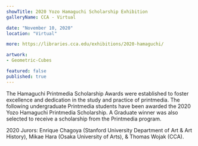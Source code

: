 ```yaml
---
showTitle: 2020 Yozo Hamaguchi Scholarship Exhibition
galleryName: CCA - Virtual

date: "November 10, 2020"
location: "Virtual"

more: https://libraries.cca.edu/exhibitions/2020-hamaguchi/

artwork:
- Geometric-Cubes

featured: false
published: true
---
```


The Hamaguchi Printmedia Scholarship Awards were established to foster excellence and dedication in the study and practice of printmedia. The following undergraduate Printmedia students have been awarded the 2020 Yozo Hamaguchi Printmedia Scholarship. A Graduate winner was also selected to receive a scholarship from the Printmedia program.

2020 Jurors: Enrique Chagoya (Stanford University Department of Art & Art History), Mikae Hara (Osaka University of Arts), & Thomas Wojak (CCA).
